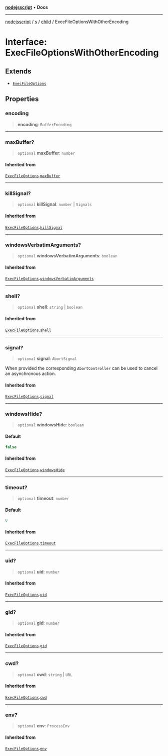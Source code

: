 [**nodejsscript**](../../../../../README.md) • **Docs**

***

[nodejsscript](../../../../../README.md) / [s](../../../README.md) / [child](../README.md) / ExecFileOptionsWithOtherEncoding

# Interface: ExecFileOptionsWithOtherEncoding

## Extends

- [`ExecFileOptions`](ExecFileOptions.md)

## Properties

### encoding

> **encoding**: `BufferEncoding`

***

### maxBuffer?

> `optional` **maxBuffer**: `number`

#### Inherited from

[`ExecFileOptions`](ExecFileOptions.md).[`maxBuffer`](ExecFileOptions.md#maxbuffer)

***

### killSignal?

> `optional` **killSignal**: `number` \| `Signals`

#### Inherited from

[`ExecFileOptions`](ExecFileOptions.md).[`killSignal`](ExecFileOptions.md#killsignal)

***

### windowsVerbatimArguments?

> `optional` **windowsVerbatimArguments**: `boolean`

#### Inherited from

[`ExecFileOptions`](ExecFileOptions.md).[`windowsVerbatimArguments`](ExecFileOptions.md#windowsverbatimarguments)

***

### shell?

> `optional` **shell**: `string` \| `boolean`

#### Inherited from

[`ExecFileOptions`](ExecFileOptions.md).[`shell`](ExecFileOptions.md#shell)

***

### signal?

> `optional` **signal**: `AbortSignal`

When provided the corresponding `AbortController` can be used to cancel an asynchronous action.

#### Inherited from

[`ExecFileOptions`](ExecFileOptions.md).[`signal`](ExecFileOptions.md#signal)

***

### windowsHide?

> `optional` **windowsHide**: `boolean`

#### Default

```ts
false
```

#### Inherited from

[`ExecFileOptions`](ExecFileOptions.md).[`windowsHide`](ExecFileOptions.md#windowshide)

***

### timeout?

> `optional` **timeout**: `number`

#### Default

```ts
0
```

#### Inherited from

[`ExecFileOptions`](ExecFileOptions.md).[`timeout`](ExecFileOptions.md#timeout)

***

### uid?

> `optional` **uid**: `number`

#### Inherited from

[`ExecFileOptions`](ExecFileOptions.md).[`uid`](ExecFileOptions.md#uid)

***

### gid?

> `optional` **gid**: `number`

#### Inherited from

[`ExecFileOptions`](ExecFileOptions.md).[`gid`](ExecFileOptions.md#gid)

***

### cwd?

> `optional` **cwd**: `string` \| `URL`

#### Inherited from

[`ExecFileOptions`](ExecFileOptions.md).[`cwd`](ExecFileOptions.md#cwd)

***

### env?

> `optional` **env**: `ProcessEnv`

#### Inherited from

[`ExecFileOptions`](ExecFileOptions.md).[`env`](ExecFileOptions.md#env)
